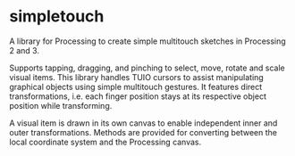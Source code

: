 simpletouch
===========

A library for Processing to create simple multitouch sketches in Processing 2 and 3.

Supports tapping, dragging, and pinching to select, move, rotate and scale visual items.
This library handles TUIO cursors to assist manipulating graphical objects using simple multitouch gestures.
It features direct transformations, i.e. each finger position stays at its respective object position while transforming.

A visual item is drawn in its own canvas to enable independent inner and outer transformations.
Methods are provided for converting between the local coordinate system and the Processing canvas.

